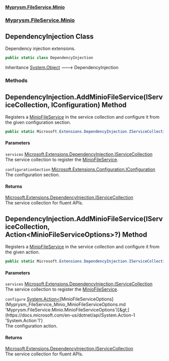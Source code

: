 #### [Myprysm.FileService.Minio](index.md 'index')
### [Myprysm.FileService.Minio](index.md#Myprysm_FileService_Minio 'Myprysm.FileService.Minio')
## DependencyInjection Class
Dependency injection extensions.  
```csharp
public static class DependencyInjection
```

Inheritance [System.Object](https://docs.microsoft.com/en-us/dotnet/api/System.Object 'System.Object') &#129106; DependencyInjection  
### Methods
<a name='Myprysm_FileService_Minio_DependencyInjection_AddMinioFileService(Microsoft_Extensions_DependencyInjection_IServiceCollection_Microsoft_Extensions_Configuration_IConfiguration)'></a>
## DependencyInjection.AddMinioFileService(IServiceCollection, IConfiguration) Method
Registers a [MinioFileService](Myprysm_FileService_Minio_MinioFileService.md 'Myprysm.FileService.Minio.MinioFileService') in the service collection and configure it from the given configuration section.  
```csharp
public static Microsoft.Extensions.DependencyInjection.IServiceCollection AddMinioFileService(this Microsoft.Extensions.DependencyInjection.IServiceCollection services, Microsoft.Extensions.Configuration.IConfiguration configurationSection);
```
#### Parameters
<a name='Myprysm_FileService_Minio_DependencyInjection_AddMinioFileService(Microsoft_Extensions_DependencyInjection_IServiceCollection_Microsoft_Extensions_Configuration_IConfiguration)_services'></a>
`services` [Microsoft.Extensions.DependencyInjection.IServiceCollection](https://docs.microsoft.com/en-us/dotnet/api/Microsoft.Extensions.DependencyInjection.IServiceCollection 'Microsoft.Extensions.DependencyInjection.IServiceCollection')  
The service collection to register the [MinioFileService](Myprysm_FileService_Minio_MinioFileService.md 'Myprysm.FileService.Minio.MinioFileService').
  
<a name='Myprysm_FileService_Minio_DependencyInjection_AddMinioFileService(Microsoft_Extensions_DependencyInjection_IServiceCollection_Microsoft_Extensions_Configuration_IConfiguration)_configurationSection'></a>
`configurationSection` [Microsoft.Extensions.Configuration.IConfiguration](https://docs.microsoft.com/en-us/dotnet/api/Microsoft.Extensions.Configuration.IConfiguration 'Microsoft.Extensions.Configuration.IConfiguration')  
The configuration section.
  
#### Returns
[Microsoft.Extensions.DependencyInjection.IServiceCollection](https://docs.microsoft.com/en-us/dotnet/api/Microsoft.Extensions.DependencyInjection.IServiceCollection 'Microsoft.Extensions.DependencyInjection.IServiceCollection')  
The service collection for fluent APIs.
  
<a name='Myprysm_FileService_Minio_DependencyInjection_AddMinioFileService(Microsoft_Extensions_DependencyInjection_IServiceCollection_System_Action_Myprysm_FileService_Minio_MinioFileServiceOptions__)'></a>
## DependencyInjection.AddMinioFileService(IServiceCollection, Action&lt;MinioFileServiceOptions&gt;?) Method
Registers a [MinioFileService](Myprysm_FileService_Minio_MinioFileService.md 'Myprysm.FileService.Minio.MinioFileService') in the service collection and configure it from the given action.  
```csharp
public static Microsoft.Extensions.DependencyInjection.IServiceCollection AddMinioFileService(this Microsoft.Extensions.DependencyInjection.IServiceCollection services, System.Action<Myprysm.FileService.Minio.MinioFileServiceOptions>? configure=null);
```
#### Parameters
<a name='Myprysm_FileService_Minio_DependencyInjection_AddMinioFileService(Microsoft_Extensions_DependencyInjection_IServiceCollection_System_Action_Myprysm_FileService_Minio_MinioFileServiceOptions__)_services'></a>
`services` [Microsoft.Extensions.DependencyInjection.IServiceCollection](https://docs.microsoft.com/en-us/dotnet/api/Microsoft.Extensions.DependencyInjection.IServiceCollection 'Microsoft.Extensions.DependencyInjection.IServiceCollection')  
The service collection to register the [MinioFileService](Myprysm_FileService_Minio_MinioFileService.md 'Myprysm.FileService.Minio.MinioFileService').
  
<a name='Myprysm_FileService_Minio_DependencyInjection_AddMinioFileService(Microsoft_Extensions_DependencyInjection_IServiceCollection_System_Action_Myprysm_FileService_Minio_MinioFileServiceOptions__)_configure'></a>
`configure` [System.Action&lt;](https://docs.microsoft.com/en-us/dotnet/api/System.Action-1 'System.Action`1')[MinioFileServiceOptions](Myprysm_FileService_Minio_MinioFileServiceOptions.md 'Myprysm.FileService.Minio.MinioFileServiceOptions')[&gt;](https://docs.microsoft.com/en-us/dotnet/api/System.Action-1 'System.Action`1')  
The configuration action.
  
#### Returns
[Microsoft.Extensions.DependencyInjection.IServiceCollection](https://docs.microsoft.com/en-us/dotnet/api/Microsoft.Extensions.DependencyInjection.IServiceCollection 'Microsoft.Extensions.DependencyInjection.IServiceCollection')  
The service collection for fluent APIs.
  

